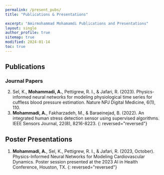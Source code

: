 ```yaml
---
permalink: /present_pubs/
title: "Publications & Presentations"

excerpt: "Amirmohammad Mohamamdi Publications and Presentations"
layout: single
author_profile: true
sitemap: true
modified: 2024-01-14
toc: true
---  
```



## Publications


### Journal Papers
2.  Sel, K., **Mohammadi, A.**, Pettigrew, R. I., & Jafari, R. (2023). Physics-informed neural networks for modeling physiological time series for cuffless blood pressure estimation. Nature NPJ Digital Medicine, 6(1), 110.
1.  **Mohammadi, A.**, Fakharzadeh, M., & Baraeinejad, B. (2022). An integrated human stress detection sensor using supervised algorithms. IEEE Sensors Journal, 22(8), 8216-8223.
{: reversed="reversed"}

## Poster Presentations
1.  **Mohammadi, A.**, Sel, K., Pettigrew, R. I., & Jafari, R. (2023, October). Physics-Informed Neural Networks for Modeling Cardiovascular Dynamics. Poster session presented at the 2023 AI in Health Conference, Houston, TX.
{: reversed="reversed"}


